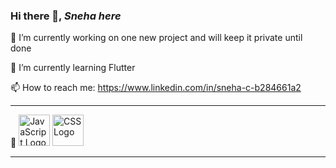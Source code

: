 ### Hi there 👋, ***Sneha here***

🔭 I’m currently working on one new project and will keep it private until done

🌱 I’m currently learning Flutter

📫 How to reach me: https://www.linkedin.com/in/sneha-c-b284661a2

---

🧰 
<img src="[https://cdn.worldvectorlogo.com/logos/javascript.svg](https://github.com/devicons/devicon/blob/master/icons/html5/html5-plain.svg)" alt="JavaScript Logo" width="50" height="50"/> <img src="https://cdn.worldvectorlogo.com/logos/css3.svg" alt="CSS Logo" width="50" height="50"/>


---

<!--
**Sneha-C-Dev/Sneha-C-Dev** is a ✨ _special_ ✨ repository because its `README.md` (this file) appears on your GitHub profile.

Here are some ideas to get you started:

- 
- 🌱 I’m currently learning ...
- 👯 I’m looking to collaborate on ...
- 🤔 I’m looking for help with ...
- 💬 Ask me about ...
- 📫 How to reach me: ...
- 😄 Pronouns: ...
- ⚡ Fun fact: ...
-->
